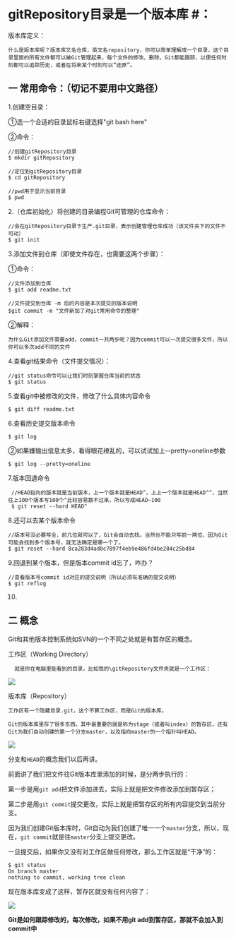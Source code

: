 # gitRepository目录是一个版本库 #：

 版本库定义：

	什么是版本库呢？版本库又名仓库，英文名repository，你可以简单理解成一个目录，这个目录里面的所有文件都可以被Git管理起来，每个文件的修改、删除，Git都能跟踪，以便任何时刻都可以追踪历史，或者在将来某个时刻可以“还原”。
 
## 一 常用命令：（切记不要用中文路径） ##

  1.创建空目录：

   ①选一个合适的目录鼠标右键选择"git bash here"

   ②命令： 

    //创建gitRepository目录
    $ mkdir gitRepository
    
    //定位到gitRepository目录
    $ cd gitRepository
    
    //pwd用于显示当前目录
    $ pwd
  
  2.（仓库初始化）将创建的目录编程Git可管理的仓库命令：

    //会在gitRepository目录下生产.git目录，表示创建管理仓库成功（该文件夹下的文件不可动）
    $ git init
    
  3.添加文件到仓库（即使文件存在，也需要这两个步骤）：

   ①命令：
    
	//文件添加到仓库
    $ git add readme.txt
    
    //文件提交到仓库 -m 后的内容是本次提交的版本说明
    $git commit -m "文件新加了对git常用命令的整理"
    
   ②解释：

    为什么Git添加文件需要add，commit一共两步呢？因为commit可以一次提交很多文件，所以你可以多次add不同的文件 
  
  4.查看git结果命令（文件提交情况）：

    //git status命令可以让我们时刻掌握仓库当前的状态
    $ git status
   
  5.查看git中被修改的文件，修改了什么具体内容命令

    $ git diff readme.txt
   
  6.查看历史提交版本命令

    $ git log
  
   ②如果嫌输出信息太多，看得眼花缭乱的，可以试试加上--pretty=oneline参数

    $ git log --pretty=oneline
    
  7.版本回退命令

	 //HEAD指向的版本就是当前版本，上一个版本就是HEAD^，上上一个版本就是HEAD^^，当然往上100个版本写100个^比较容易数不过来，所以写成HEAD~100
	 $ git reset --hard HEAD^
	 
  8.还可以去某个版本命令

	//版本号没必要写全，前几位就可以了，Git会自动去找。当然也不能只写前一两位，因为Git可能会找到多个版本号，就无法确定是哪一个了。
	$ git reset --hard 8ca283d4ad0c7897f4eb9e486fd4be284c25bd84
	
  9.回退到某个版本，但是版本commit id忘了，咋办？

	//查看版本号commit id对应的提交说明（所以必须有准确的提交说明）
	$ git reflog
	
  10.

## 二 概念 ##

Git和其他版本控制系统如SVN的一个不同之处就是有暂存区的概念。


工作区（Working Directory）

      就是你在电脑里能看到的目录，比如我的\gitRepository文件夹就是一个工作区：

![](https://img-blog.csdnimg.cn/20201228152650660.png?x-oss-process=image/watermark,type_ZmFuZ3poZW5naGVpdGk,shadow_10,text_aHR0cHM6Ly9ibG9nLmNzZG4ubmV0L2Zvc2hlbmd0YW5n,size_16,color_FFFFFF,t_70)

版本库（Repository）

    工作区有一个隐藏目录.git，这个不算工作区，而是Git的版本库。

    Git的版本库里存了很多东西，其中最重要的就是称为stage（或者叫index）的暂存区，还有Git为我们自动创建的第一个分支master，以及指向master的一个指针叫HEAD。

![](https://img-blog.csdnimg.cn/20201228152931169.png?x-oss-process=image/watermark,type_ZmFuZ3poZW5naGVpdGk,shadow_10,text_aHR0cHM6Ly9ibG9nLmNzZG4ubmV0L2Zvc2hlbmd0YW5n,size_16,color_FFFFFF,t_70)

分支和`HEAD`的概念我们以后再讲。

前面讲了我们把文件往Git版本库里添加的时候，是分两步执行的：

第一步是用`git add`把文件添加进去，实际上就是把文件修改添加到暂存区；

第二步是用`git commit`提交更改，实际上就是把暂存区的所有内容提交到当前分支。

因为我们创建Git版本库时，Git自动为我们创建了唯一一个`master`分支，所以，现在，`git commit`就是往`master`分支上提交更改。

一旦提交后，如果你又没有对工作区做任何修改，那么工作区就是“干净”的：

	$ git status
	On branch master
	nothing to commit, working tree clean

现在版本库变成了这样，暂存区就没有任何内容了：

![](https://www.liaoxuefeng.com/files/attachments/919020100829536/0)


**Git是如何跟踪修改的，每次修改，如果不用git add到暂存区，那就不会加入到commit中**

